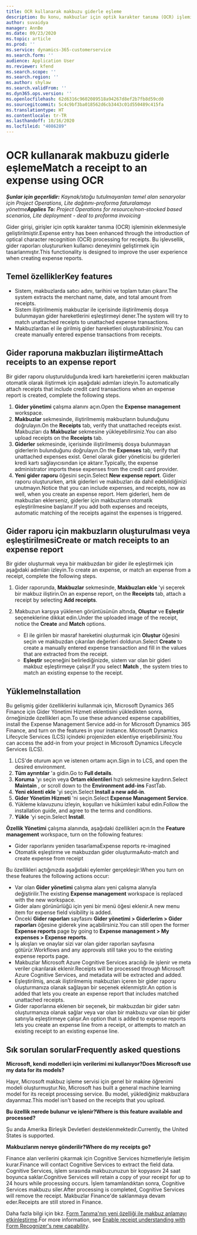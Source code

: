 ```yaml
---
title: OCR kullanarak makbuzu giderle eşleme
description: Bu konu, makbuzlar için optik karakter tanıma (OCR) işlemi hakkında bilgi sağlar.
author: suvaidya
manager: AnnBe
ms.date: 09/23/2020
ms.topic: article
ms.prod: ''
ms.service: dynamics-365-customerservice
ms.search.form: ''
audience: Application User
ms.reviewer: kfend
ms.search.scope: ''
ms.search.region: ''
ms.author: shylaw
ms.search.validFrom: ''
ms.dyn365.ops.version: ''
ms.openlocfilehash: 62d6316c9602089518a94267d8ef2b7fb8d59cd0
ms.sourcegitcommit: 5c4c9bf3ba018562d6cb3443c01d550489c415fa
ms.translationtype: HT
ms.contentlocale: tr-TR
ms.lasthandoff: 10/16/2020
ms.locfileid: "4086289"
---
```

# <a name="match-a-receipt-to-an-expense-using-ocr"></a><span data-ttu-id="a03c7-103">OCR kullanarak makbuzu giderle eşleme</span><span class="sxs-lookup"><span data-stu-id="a03c7-103">Match a receipt to an expense using OCR</span></span>

<span data-ttu-id="a03c7-104">_**Şunlar için geçerlidir:** Kaynak/stoğu tutulmayanları temel alan senaryolar için Project Operations, Lite dağıtımı-proforma faturalamayı yönetme_</span><span class="sxs-lookup"><span data-stu-id="a03c7-104">_**Applies To:** Project Operations for resource/non-stocked based scenarios, Lite deployment - deal to proforma invoicing_</span></span>

<span data-ttu-id="a03c7-105">Gider girişi, girişler için optik karakter tanıma (OCR) işleminin eklenmesiyle geliştirilmiştir.</span><span class="sxs-lookup"><span data-stu-id="a03c7-105">Expense entry has been enhanced through the introduction of optical character recognition (OCR) processing for receipts.</span></span> <span data-ttu-id="a03c7-106">Bu işlevsellik, gider raporları oluştururken kullanıcı deneyimini geliştirmek için tasarlanmıştır.</span><span class="sxs-lookup"><span data-stu-id="a03c7-106">This functionality is designed to improve the user experience when creating expense reports.</span></span>

## <a name="key-features"></a><span data-ttu-id="a03c7-107">Temel özellikler</span><span class="sxs-lookup"><span data-stu-id="a03c7-107">Key features</span></span>

- <span data-ttu-id="a03c7-108">Sistem, makbuzlarda satıcı adını, tarihini ve toplam tutarı çıkarır.</span><span class="sxs-lookup"><span data-stu-id="a03c7-108">The system extracts the merchant name, date, and total amount from receipts.</span></span>
- <span data-ttu-id="a03c7-109">Sistem iliştirilmemiş makbuzlar ile içerisinde iliştirilmemiş dosya bulunmayan gider hareketlerini eşleştirmeyi dener.</span><span class="sxs-lookup"><span data-stu-id="a03c7-109">The system will try to match unattached receipts to unattached expense transactions.</span></span>
- <span data-ttu-id="a03c7-110">Makbuzlardan el ile girilmiş gider hareketleri oluşturabilirsiniz.</span><span class="sxs-lookup"><span data-stu-id="a03c7-110">You can create manually entered expense transactions from receipts.</span></span>

## <a name="attach-receipts-to-an-expense-report"></a><span data-ttu-id="a03c7-111">Gider raporuna makbuzları iliştirme</span><span class="sxs-lookup"><span data-stu-id="a03c7-111">Attach receipts to an expense report</span></span>

<span data-ttu-id="a03c7-112">Bir gider raporu oluşturulduğunda kredi kartı hareketlerini içeren makbuzları otomatik olarak iliştirmek için aşağıdaki adımları izleyin.</span><span class="sxs-lookup"><span data-stu-id="a03c7-112">To automatically attach receipts that include credit card transactions when an expense report is created, complete the following steps.</span></span>

  1. <span data-ttu-id="a03c7-113">**Gider yönetimi** çalışma alanını açın.</span><span class="sxs-lookup"><span data-stu-id="a03c7-113">Open the **Expense management** workspace.</span></span>
  2. <span data-ttu-id="a03c7-114">**Makbuzlar** sekmesinde, iliştirilmemiş makbuzların bulunduğunu doğrulayın.</span><span class="sxs-lookup"><span data-stu-id="a03c7-114">On the **Receipts** tab, verify that unattached receipts exist.</span></span> <span data-ttu-id="a03c7-115">Makbuzları da **Makbuzlar** sekmesine yükleyebilirsiniz.</span><span class="sxs-lookup"><span data-stu-id="a03c7-115">You can also upload receipts on the **Receipts** tab.</span></span>
  3. <span data-ttu-id="a03c7-116">**Giderler** sekmesinde, içerisinde iliştirilmemiş dosya bulunmayan giderlerin bulunduğunu doğrulayın.</span><span class="sxs-lookup"><span data-stu-id="a03c7-116">On the **Expenses** tab, verify that unattached expenses exist.</span></span> <span data-ttu-id="a03c7-117">Genel olarak gider yöneticisi bu giderleri kredi kartı sağlayıcısından içe aktarır.</span><span class="sxs-lookup"><span data-stu-id="a03c7-117">Typically, the expense administrator imports these expenses from the credit card provider.</span></span>
  4. <span data-ttu-id="a03c7-118">**Yeni gider raporu** öğesini seçin.</span><span class="sxs-lookup"><span data-stu-id="a03c7-118">Select **New expense report**.</span></span> <span data-ttu-id="a03c7-119">Gider raporu oluştururken, artık giderleri ve makbuzları da dahil edebildiğinizi unutmayın.</span><span class="sxs-lookup"><span data-stu-id="a03c7-119">Notice that you can include expenses, and receipts, now as well, when you create an expense report.</span></span> <span data-ttu-id="a03c7-120">Hem giderleri, hem de makbuzları eklerseniz, giderler için makbuzların otomatik eşleştirilmesine başlanır.</span><span class="sxs-lookup"><span data-stu-id="a03c7-120">If you add both expenses and receipts, automatic matching of the receipts against the expenses is triggered.</span></span>

## <a name="create-or-match-receipts-to-an-expense-report"></a><span data-ttu-id="a03c7-121">Gider raporu için makbuzların oluşturulması veya eşleştirilmesi</span><span class="sxs-lookup"><span data-stu-id="a03c7-121">Create or match receipts to an expense report</span></span>
<span data-ttu-id="a03c7-122">Bir gider oluşturmak veya bir makbuzdan bir gider ile eşleştirmek için aşağıdaki adımları izleyin.</span><span class="sxs-lookup"><span data-stu-id="a03c7-122">To create an expense, or match an expense from a receipt, complete the following steps.</span></span>

  1. <span data-ttu-id="a03c7-123">Gider raporunda, **Makbuzlar** sekmesinde, **Makbuzları ekle** 'yi seçerek bir makbuz iliştirin.</span><span class="sxs-lookup"><span data-stu-id="a03c7-123">On an expense report, on the **Receipts** tab, attach a receipt by selecting **Add receipts**.</span></span>
  2. <span data-ttu-id="a03c7-124">Makbuzun karşıya yüklenen görüntüsünün altında, **Oluştur** ve **Eşleştir** seçeneklerine dikkat edin.</span><span class="sxs-lookup"><span data-stu-id="a03c7-124">Under the uploaded image of the receipt, notice the **Create** and **Match** options.</span></span>

      - <span data-ttu-id="a03c7-125">El ile girilen bir masraf hareketini oluşturmak için **Oluştur** öğesini seçin ve makbuzdan çıkarılan değerleri doldurun.</span><span class="sxs-lookup"><span data-stu-id="a03c7-125">Select **Create** to create a manually entered expense transaction and fill in the values that are extracted from the receipt.</span></span>
      - <span data-ttu-id="a03c7-126">**Eşleştir** seçeneğini belirlediğinizde, sistem var olan bir gideri makbuz eşleştirmeye çalışır.</span><span class="sxs-lookup"><span data-stu-id="a03c7-126">If you select **Match** , the system tries to match an existing expense to the receipt.</span></span>

## <a name="installation"></a><span data-ttu-id="a03c7-127">Yükleme</span><span class="sxs-lookup"><span data-stu-id="a03c7-127">Installation</span></span>

<span data-ttu-id="a03c7-128">Bu gelişmiş gider özelliklerini kullanmak için, Microsoft Dynamics 365 Finance için Gider Yönetimi Hizmeti eklentisini yükledikten sonra, örneğinizde özellikleri açın.</span><span class="sxs-lookup"><span data-stu-id="a03c7-128">To use these advanced expense capabilities, install the Expense Management Service add-in for Microsoft Dynamics 365 Finance, and turn on the features in your instance.</span></span> <span data-ttu-id="a03c7-129">Microsoft Dynamics Lifecycle Services (LCS) içindeki projenizden eklentiye erişebilirsiniz.</span><span class="sxs-lookup"><span data-stu-id="a03c7-129">You can access the add-in from your project in Microsoft Dynamics Lifecycle Services (LCS).</span></span>

1. <span data-ttu-id="a03c7-130">LCS'de oturum açın ve istenen ortamı açın.</span><span class="sxs-lookup"><span data-stu-id="a03c7-130">Sign in to LCS, and open the desired environment.</span></span>
2. <span data-ttu-id="a03c7-131">**Tüm ayrıntılar** 'a gidin.</span><span class="sxs-lookup"><span data-stu-id="a03c7-131">Go to **Full details**.</span></span>
3. <span data-ttu-id="a03c7-132">**Koruma** 'yı seçin veya **Ortam eklentileri** hızlı sekmesine kaydırın.</span><span class="sxs-lookup"><span data-stu-id="a03c7-132">Select **Maintain** , or scroll down to the **Environment add-ins** FastTab.</span></span>
4. <span data-ttu-id="a03c7-133">**Yeni eklenti ekle** 'yi seçin.</span><span class="sxs-lookup"><span data-stu-id="a03c7-133">Select **Install a new add-in**.</span></span>
5. <span data-ttu-id="a03c7-134">**Gider Yönetim Hizmeti** 'ni seçin.</span><span class="sxs-lookup"><span data-stu-id="a03c7-134">Select **Expense Management Service**.</span></span>
6. <span data-ttu-id="a03c7-135">Yükleme kılavuzunu izleyin, koşulları ve hükümleri kabul edin.</span><span class="sxs-lookup"><span data-stu-id="a03c7-135">Follow the installation guide, and agree to the terms and conditions.</span></span>
7. <span data-ttu-id="a03c7-136">**Yükle** 'yi seçin.</span><span class="sxs-lookup"><span data-stu-id="a03c7-136">Select **Install**.</span></span>

<span data-ttu-id="a03c7-137">**Özellik Yönetimi** çalışma alanında, aşağıdaki özellikleri açın:</span><span class="sxs-lookup"><span data-stu-id="a03c7-137">In the **Feature management** workspace, turn on the following features:</span></span>

- <span data-ttu-id="a03c7-138">Gider raporlarını yeniden tasarlama</span><span class="sxs-lookup"><span data-stu-id="a03c7-138">Expense reports re-imagined</span></span>
- <span data-ttu-id="a03c7-139">Otomatik eşleştirme ve makbuzdan gider oluşturma</span><span class="sxs-lookup"><span data-stu-id="a03c7-139">Auto-match and create expense from receipt</span></span>

<span data-ttu-id="a03c7-140">Bu özellikleri açtığınızda aşağıdaki eylemler gerçekleşir:</span><span class="sxs-lookup"><span data-stu-id="a03c7-140">When you turn on these features the following actions occur:</span></span>

- <span data-ttu-id="a03c7-141">Var olan **Gider yönetimi** çalışma alanı yeni çalışma alanıyla değiştirilir.</span><span class="sxs-lookup"><span data-stu-id="a03c7-141">The existing **Expense management** workspace is replaced with the new workspace.</span></span>
- <span data-ttu-id="a03c7-142">Gider alanı görünürlüğü için yeni bir menü öğesi eklenir.</span><span class="sxs-lookup"><span data-stu-id="a03c7-142">A new menu item for expense field visibility is added.</span></span>
- <span data-ttu-id="a03c7-143">Önceki **Gider raporları** sayfasını **Gider yönetimi > Giderlerim > Gider raporları** öğesine giderek yine açabilirsiniz.</span><span class="sxs-lookup"><span data-stu-id="a03c7-143">You can still open the former **Expense reports** page by going to **Expense management > My expenses > Expense reports**.</span></span>
- <span data-ttu-id="a03c7-144">İş akışları ve onaylar sizi var olan gider raporları sayfasına götürür.</span><span class="sxs-lookup"><span data-stu-id="a03c7-144">Workflows and any approvals still take you to the existing expense reports page.</span></span>
- <span data-ttu-id="a03c7-145">Makbuzlar Microsoft Azure Cognitive Services aracılığı ile işlenir ve meta veriler çıkarılarak eklenir.</span><span class="sxs-lookup"><span data-stu-id="a03c7-145">Receipts will be processed through Microsoft Azure Cognitive Services, and metadata will be extracted and added.</span></span>
- <span data-ttu-id="a03c7-146">Eşleştirilmiş, ancak iliştirilmemiş makbuzları içeren bir gider raporu oluşturmanıza olanak sağlayan bir seçenek eklenmiştir.</span><span class="sxs-lookup"><span data-stu-id="a03c7-146">An option is added that lets you create an expense report that includes matched unattached receipts.</span></span>
- <span data-ttu-id="a03c7-147">Gider raporlarına eklenen bir seçenek, bir makbuzdan bir gider satırı oluşturmanıza olanak sağlar veya var olan bir makbuzu var olan bir gider satırıyla eşleştirmeye çalışır.</span><span class="sxs-lookup"><span data-stu-id="a03c7-147">An option that is added to expense reports lets you create an expense line from a receipt, or attempts to match an existing receipt to an existing expense line.</span></span>

## <a name="frequently-asked-questions"></a><span data-ttu-id="a03c7-148">Sık sorulan sorular</span><span class="sxs-lookup"><span data-stu-id="a03c7-148">Frequently asked questions</span></span>

<span data-ttu-id="a03c7-149">**Microsoft, kendi modelleri için verilerimi mi kullanıyor?**</span><span class="sxs-lookup"><span data-stu-id="a03c7-149">**Does Microsoft use my data for its models?**</span></span>

<span data-ttu-id="a03c7-150">Hayır, Microsoft makbuz işleme servisi için genel bir makine öğrenimi modeli oluşturmuştur.</span><span class="sxs-lookup"><span data-stu-id="a03c7-150">No, Microsoft has built a general machine learning model for its receipt processing service.</span></span> <span data-ttu-id="a03c7-151">Bu model, yüklediğiniz makbuzlara dayanmaz.</span><span class="sxs-lookup"><span data-stu-id="a03c7-151">This model isn't based on the receipts that you upload.</span></span>

<span data-ttu-id="a03c7-152">**Bu özellik nerede bulunur ve işlenir?**</span><span class="sxs-lookup"><span data-stu-id="a03c7-152">**Where is this feature available and processed?**</span></span>

<span data-ttu-id="a03c7-153">Şu anda Amerika Birleşik Devletleri desteklenmektedir.</span><span class="sxs-lookup"><span data-stu-id="a03c7-153">Currently, the United States is supported.</span></span>

<span data-ttu-id="a03c7-154">**Makbuzlarım nereye gönderilir?**</span><span class="sxs-lookup"><span data-stu-id="a03c7-154">**Where do my receipts go?**</span></span>

<span data-ttu-id="a03c7-155">Finance alan verilerini çıkarmak için Cognitive Services hizmetleriyle iletişim kurar.</span><span class="sxs-lookup"><span data-stu-id="a03c7-155">Finance will contact Cognitive Services to extract the field data.</span></span> <span data-ttu-id="a03c7-156">Cognitive Services, işlem sırasında makbuzunuzun bir kopyasını 24 saat boyunca saklar.</span><span class="sxs-lookup"><span data-stu-id="a03c7-156">Cognitive Services will retain a copy of your receipt for up to 24 hours while processing occurs.</span></span> <span data-ttu-id="a03c7-157">İşlem tamamlandıktan sonra, Cognitive Services makbuzu siler.</span><span class="sxs-lookup"><span data-stu-id="a03c7-157">After processing is completed, Cognitive Services will remove the receipt.</span></span> <span data-ttu-id="a03c7-158">Makbuzlar Finance'de saklanmaya devam eder.</span><span class="sxs-lookup"><span data-stu-id="a03c7-158">Receipts are still stored in Finance.</span></span>

<span data-ttu-id="a03c7-159">Daha fazla bilgi için bkz. [Form Tanıma'nın yeni özelliği ile makbuz anlamayı etkinleştirme](https://azure.microsoft.com/blog/enable-receipt-understanding-with-form-recognizer-s-new-capability/).</span><span class="sxs-lookup"><span data-stu-id="a03c7-159">For more information, see [Enable receipt understanding with Form Recognizer's new capability](https://azure.microsoft.com/blog/enable-receipt-understanding-with-form-recognizer-s-new-capability/).</span></span>
